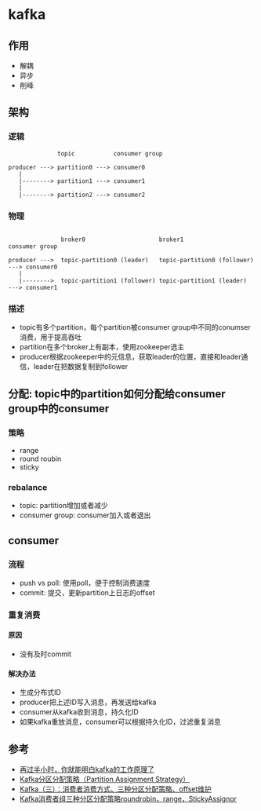 # kafka

## 作用

- 解耦
- 异步
- 削峰

## 架构

### 逻辑

```
              topic           consumer group

producer ---> partition0 ---> consumer0
   |
   |--------> partition1 ---> consumer1
   |
   |--------> partition2 ---> cunsumer2
```

### 物理

```     

               broker0                     broker1                          consumer group

producer --->  topic-partition0 (leader)   topic-partition0 (follower) ---> consumer0
   |
   |-------->  topic-partition1 (follower) topic-partition1 (leader)   ---> consumer1
```

### 描述

- topic有多个partition，每个partition被consumer group中不同的conumser消费，用于提高吞吐
- partition在多个broker上有副本，使用zookeeper选主
- producer根据zookeeper中的元信息，获取leader的位置，直接和leader通信，leader在把数据复制到follower

## 分配: topic中的partition如何分配给consumer group中的consumer

### 策略

- range
- round roubin
- sticky

### rebalance

- topic: partition增加或者减少
- consumer group: consumer加入或者退出

## consumer

### 流程

- push vs poll: 使用poll，便于控制消费速度
- commit: 提交，更新partition上日志的offset

### 重复消费

#### 原因

- 没有及时commit

#### 解决办法

- 生成分布式ID
- producer把上述ID写入消息，再发送给kafka
- consumer从kafka收到消息，持久化ID
- 如果kafka重放消息，consumer可以根据持久化ID，过滤重复消息

## 参考

- [再过半小时，你就能明白kafka的工作原理了](https://zhuanlan.zhihu.com/p/68052232)
- [Kafka分区分配策略（Partition Assignment Strategy）](https://cloud.tencent.com/developer/article/1708388)
- [Kafka（三）：消费者消费方式、三种分区分配策略、offset维护](https://segmentfault.com/a/1190000038712658)
- [Kafka消费者组三种分区分配策略roundrobin，range，StickyAssignor](https://zhuanlan.zhihu.com/p/377209008)
